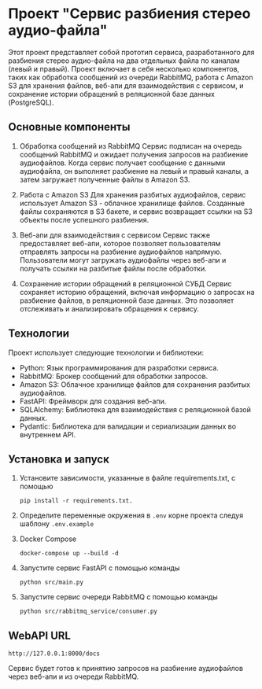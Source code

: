 # Проект "Сервис разбиения стерео аудио-файла"
Этот проект представляет собой прототип сервиса, разработанного для разбиения стерео аудио-файла на два отдельных файла
по каналам (левый и правый). Проект включает в себя несколько компонентов, таких как обработка сообщений из очереди RabbitMQ,
работа с Amazon S3 для хранения файлов, веб-апи для взаимодействия с сервисом, и сохранение истории обращений
в реляционной базе данных (PostgreSQL).

## Основные компоненты
1. Обработка сообщений из RabbitMQ
Сервис подписан на очередь сообщений RabbitMQ и ожидает получения запросов на разбиение аудиофайлов.
Когда сервис получает сообщение с данными аудиофайла, он выполняет разбиение на левый и правый каналы,
а затем загружает полученные файлы в Amazon S3.

2. Работа с Amazon S3
Для хранения разбитых аудиофайлов, сервис использует Amazon S3 - облачное хранилище файлов.
Созданные файлы сохраняются в S3 бакете, и сервис возвращает ссылки на S3 объекты после успешного разбиения.

3. Веб-апи для взаимодействия с сервисом
Сервис также предоставляет веб-апи, которое позволяет пользователям отправлять запросы на разбиение аудиофайлов напрямую.
Пользователи могут загружать аудиофайлы через веб-апи и получать ссылки на разбитые файлы после обработки.

4. Сохранение истории обращений в реляционной СУБД
Сервис сохраняет историю обращений, включая информацию о запросах на разбиение файлов, в реляционной базе данных.
Это позволяет отслеживать и анализировать обращения к сервису.

## Технологии
Проект использует следующие технологии и библиотеки:

* Python: Язык программирования для разработки сервиса.
* RabbitMQ: Брокер сообщений для обработки запросов.
* Amazon S3: Облачное хранилище файлов для сохранения разбитых аудиофайлов.
* FastAPI: Фреймворк для создания веб-апи.
* SQLAlchemy: Библиотека для взаимодействия с реляционной базой данных.
* Pydantic: Библиотека для валидации и сериализации данных во внутреннем API.

## Установка и запуск
1. Установите зависимости, указанные в файле requirements.txt, с помощью

    ```shell 
    pip install -r requirements.txt.
    ```

2. Определите переменные окружения в `.env` корне проекта следуя шаблону `.env.example`

3. Docker Compose

    ```shell
    docker-compose up --build -d
    ```

4. Запустите сервис FastAPI с помощью команды 
    ```shell
    python src/main.py
    ```

5. Запустите сервис очереди RabbitMQ с помощью команды
    ```shell
    python src/rabbitmq_service/consumer.py
    ```
   
## WebAPI URL
```shell
http://127.0.0.1:8000/docs
```
Сервис будет готов к принятию запросов на разбиение аудиофайлов через веб-апи и из очереди RabbitMQ.

